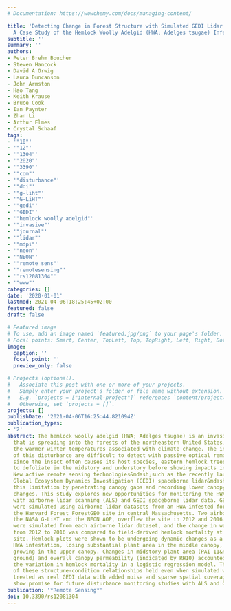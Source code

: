 ```yaml
---
# Documentation: https://wowchemy.com/docs/managing-content/

title: 'Detecting Change in Forest Structure with Simulated GEDI Lidar Waveforms:
  A Case Study of the Hemlock Woolly Adelgid (HWA; Adelges tsugae) Infestation'
subtitle: ''
summary: ''
authors:
- Peter Brehm Boucher
- Steven Hancock
- David A Orwig
- Laura Duncanson
- John Armston
- Hao Tang
- Keith Krause
- Bruce Cook
- Ian Paynter
- Zhan Li
- Arthur Elmes
- Crystal Schaaf
tags:
- '"10"'
- '"12"'
- '"1304"'
- '"2020"'
- '"3390"'
- '"com"'
- '"disturbance"'
- '"doi"'
- '"g-liht"'
- '"G-LiHT"'
- '"gedi"'
- '"GEDI"'
- '"hemlock woolly adelgid"'
- '"invasive"'
- '"journal"'
- '"lidar"'
- '"mdpi"'
- '"neon"'
- '"NEON"'
- '"remote sens"'
- '"remotesensing"'
- '"rs12081304"'
- '"www"'
categories: []
date: '2020-01-01'
lastmod: 2021-04-06T18:25:45+02:00
featured: false
draft: false

# Featured image
# To use, add an image named `featured.jpg/png` to your page's folder.
# Focal points: Smart, Center, TopLeft, Top, TopRight, Left, Right, BottomLeft, Bottom, BottomRight.
image:
  caption: ''
  focal_point: ''
  preview_only: false

# Projects (optional).
#   Associate this post with one or more of your projects.
#   Simply enter your project's folder or file name without extension.
#   E.g. `projects = ["internal-project"]` references `content/project/deep-learning/index.md`.
#   Otherwise, set `projects = []`.
projects: []
publishDate: '2021-04-06T16:25:44.821094Z'
publication_types:
- '2'
abstract: The hemlock woolly adelgid (HWA; Adelges tsugae) is an invasive insect infestation
  that is spreading into the forests of the northeastern United States, driven by
  the warmer winter temperatures associated with climate change. The initial stages
  of this disturbance are difficult to detect with passive optical remote sensing,
  since the insect often causes its host species, eastern hemlock trees (Tsuga canadensis),
  to defoliate in the midstory and understory before showing impacts in the overstory.
  New active remote sensing technologies&mdash;such as the recently launched NASA
  Global Ecosystem Dynamics Investigation (GEDI) spaceborne lidar&mdash;can address
  this limitation by penetrating canopy gaps and recording lower canopy structural
  changes. This study explores new opportunities for monitoring the HWA infestation
  with airborne lidar scanning (ALS) and GEDI spaceborne lidar data. GEDI waveforms
  were simulated using airborne lidar datasets from an HWA-infested forest plot at
  the Harvard Forest ForestGEO site in central Massachusetts. Two airborne lidar instruments,
  the NASA G-LiHT and the NEON AOP, overflew the site in 2012 and 2016. GEDI waveforms
  were simulated from each airborne lidar dataset, and the change in waveform metrics
  from 2012 to 2016 was compared to field-derived hemlock mortality at the ForestGEO
  site. Hemlock plots were shown to be undergoing dynamic changes as a result of the
  HWA infestation, losing substantial plant area in the middle canopy, while still
  growing in the upper canopy. Changes in midstory plant area (PAI 11&ndash;12 m above
  ground) and overall canopy permeability (indicated by RH10) accounted for 60% of
  the variation in hemlock mortality in a logistic regression model. The robustness
  of these structure-condition relationships held even when simulated waveforms were
  treated as real GEDI data with added noise and sparse spatial coverage. These results
  show promise for future disturbance monitoring studies with ALS and GEDI lidar data.
publication: '*Remote Sensing*'
doi: 10.3390/rs12081304
---
```


